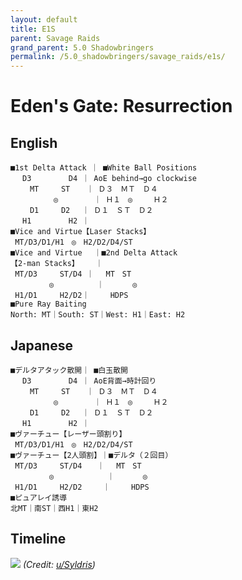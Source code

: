 ```yaml
---
layout: default
title: E1S
parent: Savage Raids
grand_parent: 5.0 Shadowbringers
permalink: /5.0_shadowbringers/savage_raids/e1s/
---
```


# Eden's Gate: Resurrection

## English
```
■1st Delta Attack ｜ ■White Ball Positions
　 D3　　　　　D4 ｜ AoE behind→go clockwise
　　 MT　　　ST　  ｜ Ｄ３　ＭＴ　Ｄ４
　 　　　  ◎　　 　  ｜ Ｈ１　◎　   Ｈ２
 　　D1　　　D2　 ｜ Ｄ１　ＳＴ　Ｄ２
 　H1　　　　　H2 ｜
■Vice and Virtue【Laser Stacks】
 MT/D3/D1/H1　◎　H2/D2/D4/ST
■Vice and Virtue　 ｜■2nd Delta Attack
【2-man Stacks】 　 ｜
 MT/D3　　　ST/D4 ｜ 　MT　ST
　　　　  ◎　　　　   ｜ 　　  ◎
 H1/D1　　　H2/D2｜　   HDPS
■Pure Ray Baiting
North: MT｜South: ST｜West: H1｜East: H2
```

## Japanese
```
■デルタアタック散開｜ ■白玉散開
　 D3　　　　　D4 ｜ AoE背面→時計回り
　　 MT　　　ST　  ｜ Ｄ３　ＭＴ　Ｄ４
　 　　　  ◎　　 　  ｜ Ｈ１　◎　   Ｈ２
 　　D1　　　D2　 ｜ Ｄ１　ＳＴ　Ｄ２
 　H1　　　　　H2 ｜
■ヴァーチュー【レーザー頭割り】
 MT/D3/D1/H1　◎　H2/D2/D4/ST
■ヴァーチュー【2人頭割】｜■デルタ（２回目）
 MT/D3　　　ST/D4　　｜ 　MT　ST
　　　　  ◎　　　　　　  ｜ 　　  ◎
 H1/D1　　　H2/D2　   ｜　   HDPS
■ピュアレイ誘導
北MT｜南ST｜西H1｜東H2
```

## Timeline

![](https://preview.redd.it/f2989qjawmb81.png?width=3200&format=png&auto=webp&s=6eb36b34199be0a4c2280b2d9a5fd19044291955)
*(Credit: [u/Syldris](https://www.reddit.com/r/ffxiv/comments/s35m0i/p1s_rotation_and_timeline/))*